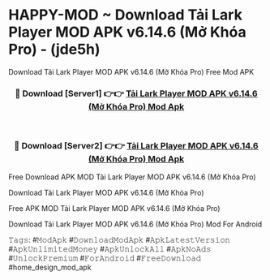 # HAPPY-MOD ~ Download Tải Lark Player MOD APK v6.14.6 (Mở Khóa Pro) - (jde5h)
Download Tải Lark Player MOD APK v6.14.6 (Mở Khóa Pro) Free Mod APK

<div align="center">
<h3>🔴 Download [Server1] 👉👉 <a href="https://apk-comot.site?title=Tải_Lark_Player_MOD_APK_v6.14.6_(Mở_Khóa_Pro)">Tải Lark Player MOD APK v6.14.6 (Mở Khóa Pro) Mod Apk</a></h3><br>

<h3>🔴 Download [Server2] 👉👉 <a href="https://apk-comot.site?title=Tải_Lark_Player_MOD_APK_v6.14.6_(Mở_Khóa_Pro)">Tải Lark Player MOD APK v6.14.6 (Mở Khóa Pro) Mod Apk</a></h3>
</div>


Free Download APK MOD Tải Lark Player MOD APK v6.14.6 (Mở Khóa Pro)

Download Tải Lark Player MOD APK v6.14.6 (Mở Khóa Pro) 

Free APK MOD Tải Lark Player MOD APK v6.14.6 (Mở Khóa Pro) 

Download Tải Lark Player MOD APK v6.14.6 (Mở Khóa Pro) Mod For Android

𝚃𝚊𝚐𝚜: #𝙼𝚘𝚍𝙰𝚙𝚔 #𝙳𝚘𝚠𝚗𝚕𝚘𝚊𝚍𝙼𝚘𝚍𝙰𝚙𝚔 #𝙰𝚙𝚔𝙻𝚊𝚝𝚎𝚜𝚝𝚅𝚎𝚛𝚜𝚒𝚘𝚗 #𝙰𝚙𝚔𝚄𝚗𝚕𝚒𝚖𝚒𝚝𝚎𝚍𝙼𝚘𝚗𝚎𝚢 #𝙰𝚙𝚔𝚄𝚗𝚕𝚘𝚌𝚔𝙰𝚕𝚕 #𝙰𝚙𝚔𝙽𝚘𝙰𝚍𝚜 #𝚄𝚗𝚕𝚘𝚌𝚔𝙿𝚛𝚎𝚖𝚒𝚞𝚖 #𝙵𝚘𝚛𝙰𝚗𝚍𝚛𝚘𝚒𝚍 #𝙵𝚛𝚎𝚎𝙳𝚘𝚠𝚗𝚕𝚘𝚊𝚍 #home_design_mod_apk